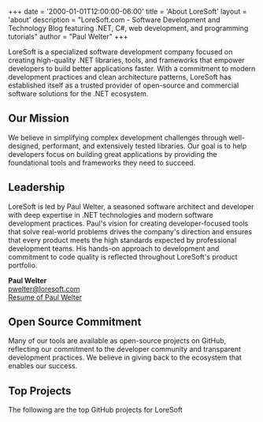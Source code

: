 +++
date = '2000-01-01T12:00:00-06:00'
title = 'About LoreSoft'
layout = 'about'
description = "LoreSoft.com - Software Development and Technology Blog featuring .NET, C#, web development, and programming tutorials"
author = "Paul Welter" 
+++

LoreSoft is a specialized software development company focused on creating high-quality .NET libraries, tools, and frameworks that empower developers to build better applications faster. With a commitment to modern development practices and clean architecture patterns, LoreSoft has established itself as a trusted provider of open-source and commercial software solutions for the .NET ecosystem.

## Our Mission

We believe in simplifying complex development challenges through well-designed, performant, and extensively tested libraries. Our goal is to help developers focus on building great applications by providing the foundational tools and frameworks they need to succeed.

## Leadership

LoreSoft is led by Paul Welter, a seasoned software architect and developer with deep expertise in .NET technologies and modern software development practices. Paul's vision for creating developer-focused tools that solve real-world problems drives the company's direction and ensures that every product meets the high standards expected by professional development teams. His hands-on approach to development and commitment to code quality is reflected throughout LoreSoft's product portfolio.

**Paul Welter**  
[pwelter@loresoft.com](mailto:pwelter@loresoft.com)  
[Resume of Paul Welter](/resume)  

## Open Source Commitment

Many of our tools are available as open-source projects on GitHub, reflecting our commitment to the developer community and transparent development practices. We believe in giving back to the ecosystem that enables our success.

## Top Projects

The following are the top GitHub projects for LoreSoft
